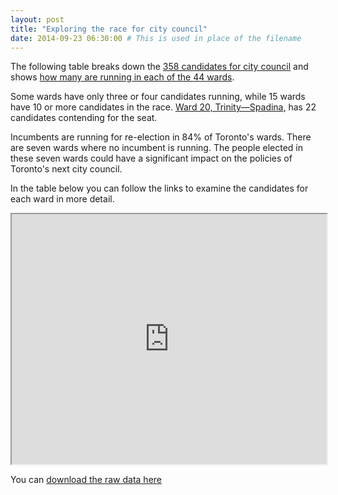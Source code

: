 ```yaml
---
layout: post
title: "Exploring the race for city council"
date: 2014-09-23 06:30:00 # This is used in place of the filename
---
```


The following table breaks down the [358 candidates for city council](/candidates/) and shows [how many are running in each of the 44 wards](/wards/). 

Some wards have only three or four candidates running, while 15 wards have 10 or more candidates in the race. [Ward 20, Trinity—Spadina,](/toronto-ward/trinity-spadina-20/) has 22 candidates contending for the seat. 

Incumbents are running for re-election in 84% of Toronto's wards. There are seven wards where no incumbent is running. The people elected in these seven wards could have a significant impact on the policies of Toronto's next city council. 

In the table below you can follow the links to examine the candidates for each ward in more detail.

<iframe src="https://docs.google.com/spreadsheets/d/1ePIktd1I-U9DsVfeSrHWAN9-dMfefCgaBWwwHFwH0J0/pubhtml?gid=120986211&amp;single=true&amp;widget=true&amp;headers=false" style="width:100%; min-height: 400px;"></iframe>

You can [download the raw data here](https://docs.google.com/spreadsheets/d/1ePIktd1I-U9DsVfeSrHWAN9-dMfefCgaBWwwHFwH0J0/edit?usp=sharing)